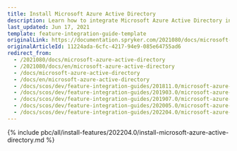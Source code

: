 ```yaml
---
title: Install Microsoft Azure Active Directory
description: Learn how to integrate Microsoft Azure Active Directory into a Spryker project.
last_updated: Jun 17, 2021
template: feature-integration-guide-template
originalLink: https://documentation.spryker.com/2021080/docs/microsoft-azure-active-directory
originalArticleId: 11224ada-6cfc-4217-94e9-085e64755ad6
redirect_from:
  - /2021080/docs/microsoft-azure-active-directory
  - /2021080/docs/en/microsoft-azure-active-directory
  - /docs/microsoft-azure-active-directory
  - /docs/en/microsoft-azure-active-directory
  - /docs/scos/dev/feature-integration-guides/201811.0/microsoft-azure-active-directory.html
  - /docs/scos/dev/feature-integration-guides/201903.0/microsoft-azure-active-directory.html
  - /docs/scos/dev/feature-integration-guides/201907.0/microsoft-azure-active-directory.html
  - /docs/scos/dev/feature-integration-guides/202005.0/microsoft-azure-active-directory.html
  - /docs/scos/dev/feature-integration-guides/202204.0/microsoft-azure-active-directory.html
---
```


{% include pbc/all/install-features/202204.0/install-microsoft-azure-active-directory.md %} <!-- To edit, see /_includes/pbc/all/install-features/202204.0/install-microsoft-azure-active-directory.md -->
